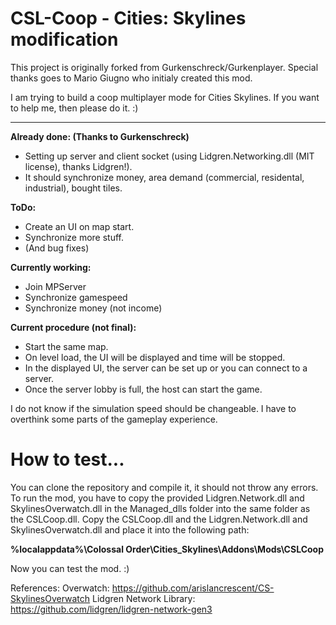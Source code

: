 # CSL-Coop - Cities: Skylines modification
This project is originally forked from Gurkenschreck/Gurkenplayer. Special thanks goes to Mario Giugno who initialy created this mod.

I am trying to build a coop multiplayer mode for Cities Skylines.
If you want to help me, then please do it. :)

---

<b>Already done: (Thanks to Gurkenschreck)</b>
* Setting up server and client socket (using Lidgren.Networking.dll (MIT license), thanks Lidgren!).
* It should synchronize money, area demand (commercial, residental, industrial), bought tiles.

<b>ToDo:</b>
* Create an UI on map start.
* Synchronize more stuff.
* (And bug fixes)

<b>Currently working:</b>
* Join MPServer
* Synchronize gamespeed
* Synchronize money (not income)

<b>Current procedure (not final):</b></br>
* Start the same map.
* On level load, the UI will be displayed and time will be stopped.
* In the displayed UI, the server can be set up or you can connect to a server.
* Once the server lobby is full, the host can start the game.

I do not know if the simulation speed should be changeable. I have to overthink some parts of the gameplay experience.

# How to test...

You can clone the repository and compile it, it should not throw any errors. 
To run the mod, you have to copy the provided Lidgren.Network.dll and SkylinesOverwatch.dll in the Managed_dlls folder into the same folder as the CSLCoop.dll.
Copy the CSLCoop.dll and the Lidgren.Network.dll and SkylinesOverwatch.dll and place it into the following path:

<b>%localappdata%\Colossal Order\Cities_Skylines\Addons\Mods\CSLCoop</b>

Now you can test the mod. :)

References:
Overwatch: https://github.com/arislancrescent/CS-SkylinesOverwatch
Lidgren Network Library: https://github.com/lidgren/lidgren-network-gen3
